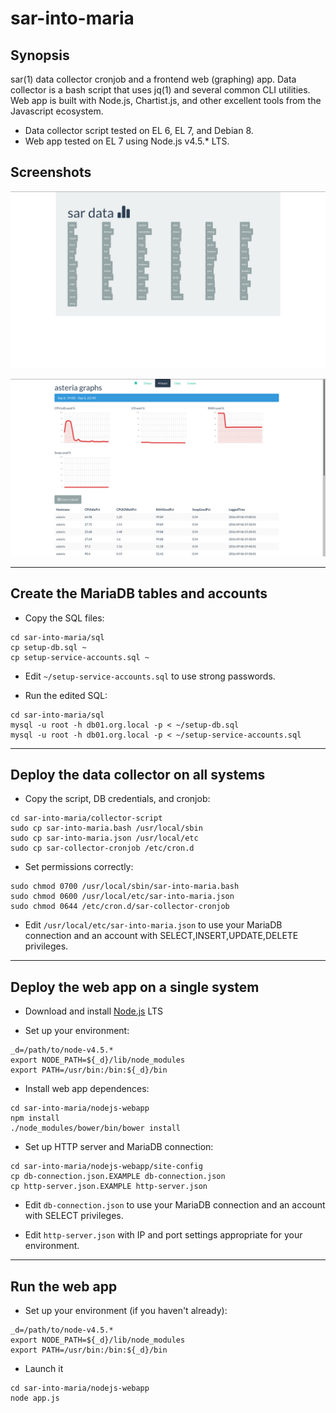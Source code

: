 # sar-into-maria

## Synopsis

sar(1) data collector cronjob and a frontend web (graphing) app. Data collector is a bash script that uses jq(1) and several common CLI utilities. Web app is built with Node.js, Chartist.js, and other excellent tools from the Javascript ecosystem.

* Data collector script tested on EL 6, EL 7, and Debian 8.
* Web app tested on EL 7 using Node.js v4.5.* LTS.

## Screenshots

![Screenshot](/README.md-img/index.png?raw=true)

![Screenshot](/README.md-img/graphs-w-details.png?raw=true)

---

## Create the MariaDB tables and accounts

* Copy the SQL files:
```shell
cd sar-into-maria/sql
cp setup-db.sql ~
cp setup-service-accounts.sql ~
```

* Edit `~/setup-service-accounts.sql` to use strong passwords.

* Run the edited SQL:
```shell
cd sar-into-maria/sql
mysql -u root -h db01.org.local -p < ~/setup-db.sql 
mysql -u root -h db01.org.local -p < ~/setup-service-accounts.sql 
```

---

## Deploy the data collector on all systems

* Copy the script, DB credentials, and cronjob:
```shell
cd sar-into-maria/collector-script
sudo cp sar-into-maria.bash /usr/local/sbin
sudo cp sar-into-maria.json /usr/local/etc
sudo cp sar-collector-cronjob /etc/cron.d
```

* Set permissions correctly:
```shell
sudo chmod 0700 /usr/local/sbin/sar-into-maria.bash
sudo chmod 0600 /usr/local/etc/sar-into-maria.json
sudo chmod 0644 /etc/cron.d/sar-collector-cronjob
```

* Edit `/usr/local/etc/sar-into-maria.json` to use your MariaDB connection and an account with SELECT,INSERT,UPDATE,DELETE privileges.

---

## Deploy the web app on a single system

* Download and install [Node.js](https://nodejs.org) LTS

* Set up your environment:
```shell
_d=/path/to/node-v4.5.*
export NODE_PATH=${_d}/lib/node_modules
export PATH=/usr/bin:/bin:${_d}/bin
```

* Install web app dependences:
```shell
cd sar-into-maria/nodejs-webapp
npm install
./node_modules/bower/bin/bower install
```

* Set up HTTP server and MariaDB connection:
```shell
cd sar-into-maria/nodejs-webapp/site-config
cp db-connection.json.EXAMPLE db-connection.json
cp http-server.json.EXAMPLE http-server.json
```

* Edit `db-connection.json` to use your MariaDB connection and an account with SELECT privileges.

* Edit `http-server.json` with IP and port settings appropriate for your environment.

---

## Run the web app

* Set up your environment (if you haven't already):
```shell
_d=/path/to/node-v4.5.*
export NODE_PATH=${_d}/lib/node_modules
export PATH=/usr/bin:/bin:${_d}/bin
```

* Launch it
```shell
cd sar-into-maria/nodejs-webapp
node app.js
```
